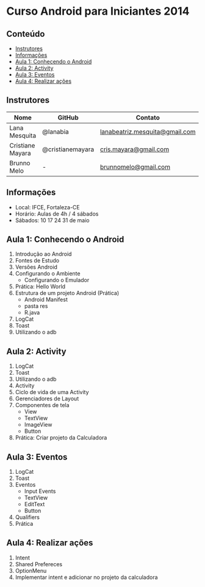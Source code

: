 # Curso Android para Iniciantes 2014

## Conteúdo

- [Instrutores](#instructors)
- [Informações](#info)
- [Aula 1: Conhecendo o Android](#day1)
- [Aula 2: Activity](#day2)
- [Aula 3: Eventos](#day3)
- [Aula 4: Realizar ações](#day4)

## <a name="instructors"></a>Instrutores

| Nome             | GitHub           | Contato                          |
| ---------------- | ---------------- | -------------------------------- |
| Lana Mesquita    | @lanabia         | <lanabeatriz.mesquita@gmail.com> |
| Cristiane Mayara | @cristianemayara | <cris.mayara@gmail.com>          |
| Brunno Melo      | -                | <brunnomelo@gmail.com>           |

## <a name="info"></a>Informações

- Local: IFCE, Fortaleza-CE
- Horário: Aulas de 4h / 4 sábados
- Sábados: 10 17 24 31 de maio

## <a name="day1"></a>Aula 1: Conhecendo o Android

1. Introdução ao Android
2. Fontes de Estudo
3. Versões Android
4. Configurando o Ambiente
   - Configurando o Emulador
5. Prática: Hello World
6. Estrutura de um projeto Android (Prática)
   - Android Manifest
   - pasta res
   - R.java
7. LogCat
8. Toast
9. Utilizando o adb

## <a name="day2"></a>Aula 2: Activity

1. LogCat
2. Toast
3. Utilizando o adb
4. Activity
5. Ciclo de vida de uma Activity
6. Gerenciadores de Layout
7. Componentes de tela
   - View
   - TextView
   - ImageView
   - Button
8. Prática: Criar projeto da Calculadora

## <a name="day3"></a>Aula 3: Eventos

1. LogCat
2. Toast
3. Eventos
   - Input Events
   - TextView
   - EditText
   - Button
4. Qualifiers
5. Prática

## <a name="day3"></a>Aula 4: Realizar ações

1. Intent
2. Shared Prefereces
3. OptionMenu
4. Implementar intent e adicionar no projeto da calculadora
